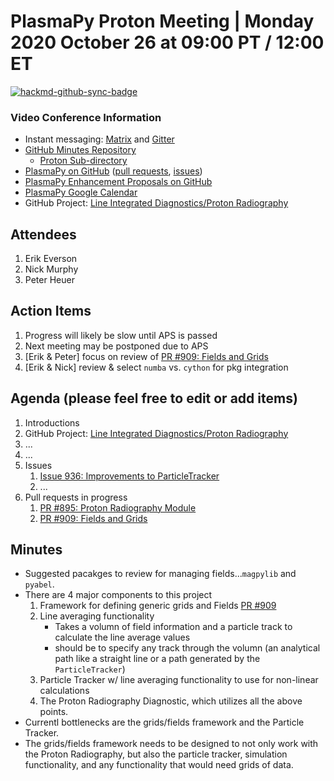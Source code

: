 # PlasmaPy Proton Meeting | Monday 2020 October 26 at 09:00 PT / 12:00 ET

[![hackmd-github-sync-badge](https://hackmd.io/wINOiJOSS0ml5t9pWnGZKA/badge)](https://hackmd.io/wINOiJOSS0ml5t9pWnGZKA)


### Video Conference Information
* Instant messaging: [Matrix](https://element.im/app/#/room/#plasmapy:openastronomy.org) and [Gitter](https://gitter.im/PlasmaPy/Lobby)
* [GitHub Minutes Repository](https://github.com/PlasmaPy/plasmapy-meeting-notes)
    * [Proton Sub-directory](https://github.com/PlasmaPy/plasmapy-meeting-notes/tree/master/proton_2020-present)
* [PlasmaPy on GitHub](https://github.com/PlasmaPy/plasmapy) ([pull requests](https://github.com/PlasmaPy/plasmapy/pulls), [issues](https://github.com/PlasmaPy/plasmapy/issues))
* [PlasmaPy Enhancement Proposals on GitHub](https://github.com/PlasmaPy/PlasmaPy-PLEPs)  
* [PlasmaPy Google Calendar](https://calendar.google.com/calendar?cid=bzVsb3ZkcW0zaWxsam00ZTlrMDd2cmw5bWdAZ3JvdXAuY2FsZW5kYXIuZ29vZ2xlLmNvbQ)
* GitHub Project: [Line Integrated Diagnostics/Proton Radiography](https://github.com/PlasmaPy/PlasmaPy/projects/21)

## Attendees

1. Erik Everson
2. Nick Murphy
3. Peter Heuer

## Action Items

1. Progress will likely be slow until APS is passed
2. Next meeting may be postponed due to APS
3. [Erik & Peter] focus on review of [PR #909: Fields and Grids](https://github.com/PlasmaPy/PlasmaPy/pull/909)
4. [Erik & Nick] review & select `numba` vs. `cython` for pkg integration

## Agenda (please feel free to edit or add items)

1. Introductions
2. GitHub Project: [Line Integrated Diagnostics/Proton Radiography](https://github.com/PlasmaPy/PlasmaPy/projects/21)
3. ...
4. ...
5. Issues
    1. [Issue 936: Improvements to ParticleTracker](https://github.com/PlasmaPy/PlasmaPy/issues/936)
    2. ...
6. Pull requests in progress 
    1. [PR #895: Proton Radiography Module](https://github.com/PlasmaPy/PlasmaPy/pull/895)
    2. [PR #909: Fields and Grids](https://github.com/PlasmaPy/PlasmaPy/pull/909)

## Minutes

* Suggested pacakges to review for managing fields...`magpylib` and `pyabel`.
* There are 4 major components to this project
    1. Framework for defining generic grids and Fields [PR #909](https://github.com/PlasmaPy/PlasmaPy/pull/909)
    2. Line averaging functionality
        * Takes a volumn of field information and a particle track to calculate the line average values
        * should be to specify any track through the volumn (an analytical path like a straight line or a path generated by the `ParticleTracker`)
    4. Particle Tracker w/ line averaging functionality to use for non-linear calculations
    5. The Proton Radiography Diagnostic, which utilizes all the above points.
* Currentl bottlenecks are the grids/fields framework and the Particle Tracker.
* The grids/fields framework needs to be designed to not only work with the Proton Radiography, but also the particle tracker, simulation functionality, and any functionality that would need grids of data.
